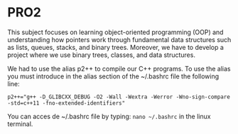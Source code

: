 # PRO2
This subject focuses on learning object-oriented programming (OOP) and understanding how pointers work through fundamental data structures such as lists, queues, stacks, and binary trees. Moreover, we have to develop a project where we use binary trees, classes, and data structures.


We had to use the alias p2++ to compile our C++ programs. To use the alias you must introduce in the alias section of the ~/.bashrc file the following line: 

``p2++="g++ -D_GLIBCXX_DEBUG -O2 -Wall -Wextra -Werror -Wno-sign-compare -std=c++11 -fno-extended-identifiers"``

You can acces de ~/.bashrc file by typing: ``nano ~/.bashrc`` in the linux terminal.
